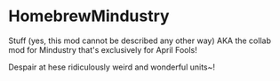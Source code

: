 # HomebrewMindustry
Stuff (yes, this mod cannot be described any other way)
AKA the collab mod for Mindustry that's exclusively for April Fools!

Despair at hese ridiculously weird and wonderful units~!
